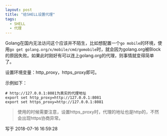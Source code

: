 ```yaml
---
layout: post
title: "给SHELL设置代理"
tags:
  - SHELL
  - 代理
---
```


Golang在国内无法访问这个应该并不陌生，比如想配置一个`go mobile`的环境，使用`go get golang.org/x/mobile/cmd/gomobile`时，就会因为golang.org被Block的原因失败。如果此时刚好有可以连上golang.org的代理，则事情就变得简单了。

设置环境变量：http_proxy，https_proxy即可。

示例如下：

```
# http://127.0.0.1:8081为真实的代理地址
export set http_proxy=http://127.0.0.1:8081
export set https_proxy=http://127.0.0.1:8081
```

> 使用的时候需要注意，设置https_proxy时，代理的地址也是http的，不然会出现https协商异常。

写于 2018-07-16 16:59:28